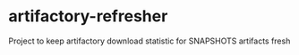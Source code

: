 # artifactory-refresher
Project to keep artifactory download statistic for SNAPSHOTS artifacts fresh

